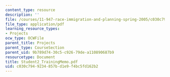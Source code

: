 ```yaml
---
content_type: resource
description: ''
file: /courses/11-947-race-immigration-and-planning-spring-2005/c030c7949234857bd1e9f4bc5fd162b2_Student2_TrainingMemo.pdf
file_type: application/pdf
learning_resource_types:
- Projects
ocw_type: OCWFile
parent_title: Projects
parent_type: CourseSection
parent_uid: 9b789d74-30c5-c926-79de-a110890687b9
resourcetype: Document
title: Student2_TrainingMemo.pdf
uid: c030c794-9234-857b-d1e9-f4bc5fd162b2
---
```

